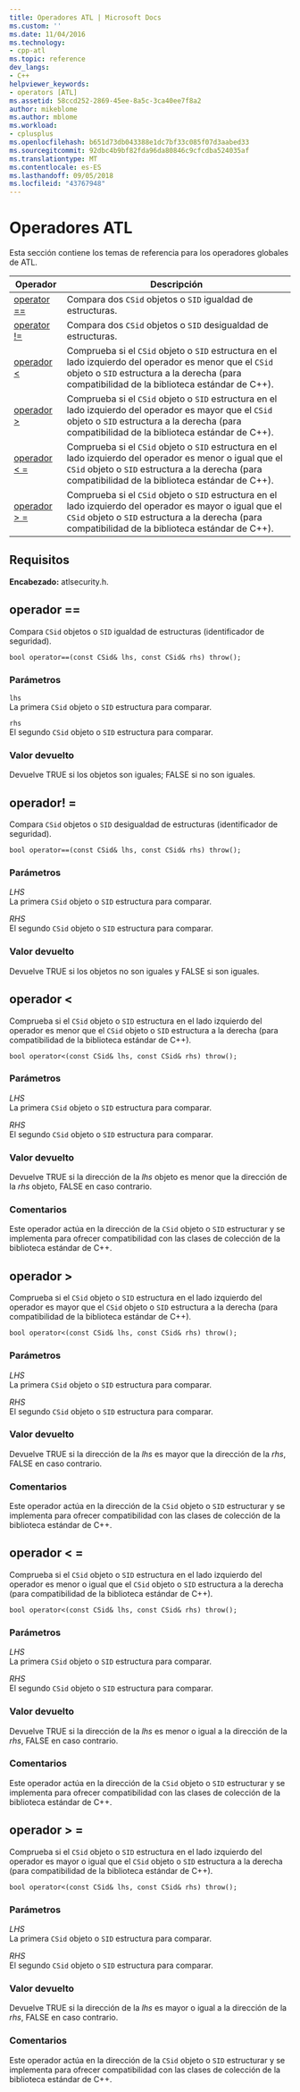 ```yaml
---
title: Operadores ATL | Microsoft Docs
ms.custom: ''
ms.date: 11/04/2016
ms.technology:
- cpp-atl
ms.topic: reference
dev_langs:
- C++
helpviewer_keywords:
- operators [ATL]
ms.assetid: 58ccd252-2869-45ee-8a5c-3ca40ee7f8a2
author: mikeblome
ms.author: mblome
ms.workload:
- cplusplus
ms.openlocfilehash: b651d73db043388e1dc7bf33c085f07d3aabed33
ms.sourcegitcommit: 92dbc4b9bf82fda96da80846c9cfcdba524035af
ms.translationtype: MT
ms.contentlocale: es-ES
ms.lasthandoff: 09/05/2018
ms.locfileid: "43767948"
---
```

# <a name="atl-operators"></a>Operadores ATL

Esta sección contiene los temas de referencia para los operadores globales de ATL.

|Operador|Descripción|
|--------------|-----------------|
|[operator ==](#operator_eq_eq)|Compara dos `CSid` objetos o `SID` igualdad de estructuras.|
|[operator !=](#operator_neq)|Compara dos `CSid` objetos o `SID` desigualdad de estructuras.|
|[operador <](#operator_lt)|Comprueba si el `CSid` objeto o `SID` estructura en el lado izquierdo del operador es menor que el `CSid` objeto o `SID` estructura a la derecha (para compatibilidad de la biblioteca estándar de C++).|
|[operador >](#operator_gt)|Comprueba si el `CSid` objeto o `SID` estructura en el lado izquierdo del operador es mayor que el `CSid` objeto o `SID` estructura a la derecha (para compatibilidad de la biblioteca estándar de C++).|
|[operador < =](#operator_lt__eq)|Comprueba si el `CSid` objeto o `SID` estructura en el lado izquierdo del operador es menor o igual que el `CSid` objeto o `SID` estructura a la derecha (para compatibilidad de la biblioteca estándar de C++).|
|[operador > =](#operator_gt__eq)|Comprueba si el `CSid` objeto o `SID` estructura en el lado izquierdo del operador es mayor o igual que el `CSid` objeto o `SID` estructura a la derecha (para compatibilidad de la biblioteca estándar de C++).|

## <a name="requirements"></a>Requisitos

**Encabezado:** atlsecurity.h.

##  <a name="operator_eq_eq"></a>  operador ==

Compara `CSid` objetos o `SID` igualdad de estructuras (identificador de seguridad).

```   
bool operator==(const CSid& lhs, const CSid& rhs) throw(); 
```

### <a name="parameters"></a>Parámetros

`lhs`  
La primera `CSid` objeto o `SID` estructura para comparar.

`rhs`  
El segundo `CSid` objeto o `SID` estructura para comparar.

### <a name="return-value"></a>Valor devuelto

Devuelve TRUE si los objetos son iguales; FALSE si no son iguales.

##  <a name="operator_neq"></a>  operador! =

Compara `CSid` objetos o `SID` desigualdad de estructuras (identificador de seguridad).

```   
bool operator==(const CSid& lhs, const CSid& rhs) throw(); 
```

### <a name="parameters"></a>Parámetros

*LHS*  
La primera `CSid` objeto o `SID` estructura para comparar.

*RHS*  
El segundo `CSid` objeto o `SID` estructura para comparar.

### <a name="return-value"></a>Valor devuelto

Devuelve TRUE si los objetos no son iguales y FALSE si son iguales.

##  <a name="operator_lt"></a>  operador <

Comprueba si el `CSid` objeto o `SID` estructura en el lado izquierdo del operador es menor que el `CSid` objeto o `SID` estructura a la derecha (para compatibilidad de la biblioteca estándar de C++).

```   
bool operator<(const CSid& lhs, const CSid& rhs) throw(); 
```

### <a name="parameters"></a>Parámetros

*LHS*  
La primera `CSid` objeto o `SID` estructura para comparar.

*RHS*  
El segundo `CSid` objeto o `SID` estructura para comparar.

### <a name="return-value"></a>Valor devuelto

Devuelve TRUE si la dirección de la *lhs* objeto es menor que la dirección de la *rhs* objeto, FALSE en caso contrario.

### <a name="remarks"></a>Comentarios

Este operador actúa en la dirección de la `CSid` objeto o `SID` estructurar y se implementa para ofrecer compatibilidad con las clases de colección de la biblioteca estándar de C++.

##  <a name="operator_gt"></a>  operador >

Comprueba si el `CSid` objeto o `SID` estructura en el lado izquierdo del operador es mayor que el `CSid` objeto o `SID` estructura a la derecha (para compatibilidad de la biblioteca estándar de C++).

```   
bool operator<(const CSid& lhs, const CSid& rhs) throw(); 
```

### <a name="parameters"></a>Parámetros

*LHS*  
La primera `CSid` objeto o `SID` estructura para comparar.

*RHS*  
El segundo `CSid` objeto o `SID` estructura para comparar.

### <a name="return-value"></a>Valor devuelto

Devuelve TRUE si la dirección de la *lhs* es mayor que la dirección de la *rhs*, FALSE en caso contrario.

### <a name="remarks"></a>Comentarios

Este operador actúa en la dirección de la `CSid` objeto o `SID` estructurar y se implementa para ofrecer compatibilidad con las clases de colección de la biblioteca estándar de C++.

##  <a name="operator_lt__eq"></a>  operador < =

Comprueba si el `CSid` objeto o `SID` estructura en el lado izquierdo del operador es menor o igual que el `CSid` objeto o `SID` estructura a la derecha (para compatibilidad de la biblioteca estándar de C++).

```   
bool operator<(const CSid& lhs, const CSid& rhs) throw(); 
```

### <a name="parameters"></a>Parámetros

*LHS*  
La primera `CSid` objeto o `SID` estructura para comparar.

*RHS*  
El segundo `CSid` objeto o `SID` estructura para comparar.

### <a name="return-value"></a>Valor devuelto

Devuelve TRUE si la dirección de la *lhs* es menor o igual a la dirección de la *rhs*, FALSE en caso contrario.

### <a name="remarks"></a>Comentarios

Este operador actúa en la dirección de la `CSid` objeto o `SID` estructurar y se implementa para ofrecer compatibilidad con las clases de colección de la biblioteca estándar de C++.

##  <a name="operator_gt__eq"></a>  operador > =

Comprueba si el `CSid` objeto o `SID` estructura en el lado izquierdo del operador es mayor o igual que el `CSid` objeto o `SID` estructura a la derecha (para compatibilidad de la biblioteca estándar de C++).

```   
bool operator<(const CSid& lhs, const CSid& rhs) throw(); 
```

### <a name="parameters"></a>Parámetros

*LHS*  
La primera `CSid` objeto o `SID` estructura para comparar.

*RHS*  
El segundo `CSid` objeto o `SID` estructura para comparar.

### <a name="return-value"></a>Valor devuelto

Devuelve TRUE si la dirección de la *lhs* es mayor o igual a la dirección de la *rhs*, FALSE en caso contrario.

### <a name="remarks"></a>Comentarios

Este operador actúa en la dirección de la `CSid` objeto o `SID` estructurar y se implementa para ofrecer compatibilidad con las clases de colección de la biblioteca estándar de C++.

